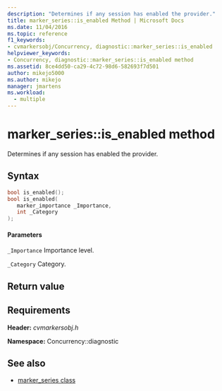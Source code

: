 ```yaml
---
description: "Determines if any session has enabled the provider."
title: marker_series::is_enabled Method | Microsoft Docs
ms.date: 11/04/2016
ms.topic: reference
f1_keywords: 
- cvmarkersobj/Concurrency, diagnostic::marker_series::is_enabled
helpviewer_keywords: 
- Concurrency, diagnostic::marker_series::is_enabled method
ms.assetid: 8ce4dd50-ca29-4c72-98d6-582693f7d501
author: mikejo5000
ms.author: mikejo
manager: jmartens
ms.workload: 
  - multiple
---
```

# marker_series::is_enabled method
Determines if any session has enabled the provider.

## Syntax

```cpp
bool is_enabled();
bool is_enabled(
   marker_importance _Importance,
   int _Category
);
```

#### Parameters
 `_Importance`
 Importance level.

 `_Category`
 Category.

## Return value

## Requirements
 **Header:** *cvmarkersobj.h*

 **Namespace:** Concurrency::diagnostic

## See also
- [marker_series class](../profiling/marker-series-class.md)
